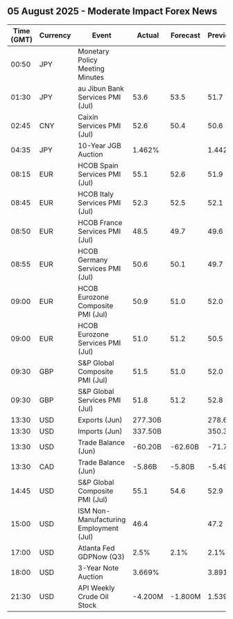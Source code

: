 ## 05 August 2025 - Moderate Impact Forex News

| Time (GMT) | Currency | Event | Actual | Forecast | Previous |
|------|----------|-------|--------|----------|----------|
| 00:50 | JPY | Monetary Policy Meeting Minutes |  |  |  |
| 01:30 | JPY | au Jibun Bank Services PMI (Jul) | 53.6 | 53.5 | 51.7 |
| 02:45 | CNY | Caixin Services PMI (Jul) | 52.6 | 50.4 | 50.6 |
| 04:35 | JPY | 10-Year JGB Auction | 1.462% |  | 1.442% |
| 08:15 | EUR | HCOB Spain Services PMI (Jul) | 55.1 | 52.6 | 51.9 |
| 08:45 | EUR | HCOB Italy Services PMI (Jul) | 52.3 | 52.5 | 52.1 |
| 08:50 | EUR | HCOB France Services PMI (Jul) | 48.5 | 49.7 | 49.6 |
| 08:55 | EUR | HCOB Germany Services PMI (Jul) | 50.6 | 50.1 | 49.7 |
| 09:00 | EUR | HCOB Eurozone Composite PMI (Jul) | 50.9 | 51.0 | 52.0 |
| 09:00 | EUR | HCOB Eurozone Services PMI (Jul) | 51.0 | 51.2 | 50.5 |
| 09:30 | GBP | S&P Global Composite PMI (Jul) | 51.5 | 51.0 | 52.0 |
| 09:30 | GBP | S&P Global Services PMI (Jul) | 51.8 | 51.2 | 52.8 |
| 13:30 | USD | Exports (Jun) | 277.30B |  | 278.60B |
| 13:30 | USD | Imports (Jun) | 337.50B |  | 350.30B |
| 13:30 | USD | Trade Balance (Jun) | -60.20B | -62.60B | -71.70B |
| 13:30 | CAD | Trade Balance (Jun) | -5.86B | -5.80B | -5.49B |
| 14:45 | USD | S&P Global Composite PMI (Jul) | 55.1 | 54.6 | 52.9 |
| 15:00 | USD | ISM Non-Manufacturing Employment (Jul) | 46.4 |  | 47.2 |
| 17:00 | USD | Atlanta Fed GDPNow (Q3) | 2.5% | 2.1% | 2.1% |
| 18:00 | USD | 3-Year Note Auction | 3.669% |  | 3.891% |
| 21:30 | USD | API Weekly Crude Oil Stock | -4.200M | -1.800M | 1.539M |
